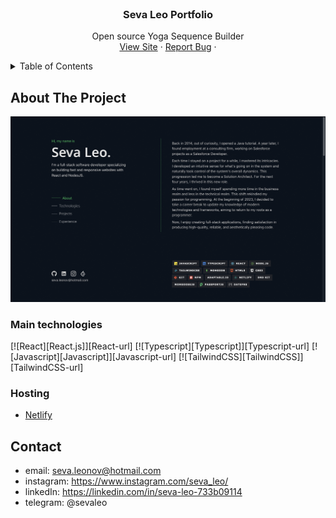 <!-- PROJECT LOGO -->
<br />
<div align="center">

<h3 align="center">Seva Leo Portfolio</h3>

  <p align="center">
    Open source Yoga Sequence Builder
    <br />
    <a href="https://yogato.netlify.app">View Site</a>
    ·
    <a href="https://github.com/sevleo/Portfolio/issues/new?labels=bug&template=bug-report---.md">Report Bug</a>
    ·
  </p>
</div>

<!-- TABLE OF CONTENTS -->
<details>
  <summary>Table of Contents</summary>
  <ol>
    <li>
      <a href="#about-the-project">About The Project</a>
      <ul>
        <li><a href="#main-technologies">Main technologies</a></li>
        <li><a href="#hosting">Hosting</a></li>
        <li><a href="#other-notable-libraries-and-toolkits">Other notable libraries & toolkits</a></li>
      </ul>
    </li>
    <li><a href="#usage">Usage</a></li>
    <li><a href="#roadmap">Roadmap</a></li>
    <li><a href="#contributing">Contributing</a></li>
    <li><a href="#license">License</a></li>
    <li><a href="#contact">Contact</a></li>
    <li><a href="#acknowledgments">Acknowledgments</a></li>

  </ol>
</details>

<!-- ABOUT THE PROJECT -->

## About The Project

[![Product Name Screen Shot][product-screenshot]](https://yogato.netlify.app)

### Main technologies

[![React][React.js]][React-url]
[![Typescript][Typescript]][Typescript-url]
[![Javascript][Javascript]][Javascript-url]
[![TailwindCSS][TailwindCSS]][TailwindCSS-url]

### Hosting

- [Netlify](https://www.netlify.com)

<!-- USAGE EXAMPLES -->

<!-- ## Usage

Use this space to show useful examples of how a project can be used. Additional screenshots, code examples and demos work well in this space. You may also link to more resources.

_For more examples, please refer to the [Documentation](https://example.com)_

<p align="right">(<a href="#readme-top">back to top</a>)</p> -->

<!-- ROADMAP -->

## Contact

- email: seva.leonov@hotmail.com
- instagram: https://www.instagram.com/seva_leo/
- linkedIn: https://linkedin.com/in/seva-leo-733b09114
- telegram: @sevaleo

[product-screenshot]: screenshot.png
